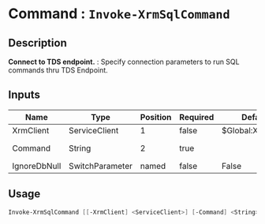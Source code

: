 ﻿# Command : `Invoke-XrmSqlCommand` 

## Description

**Connect to TDS endpoint.** : Specify connection parameters to run SQL commands thru TDS Endpoint.

## Inputs

Name|Type|Position|Required|Default|Description
----|----|--------|--------|-------|-----------
XrmClient|ServiceClient|1|false|$Global:XrmClient|
Command|String|2|true||SQL Statement
IgnoreDbNull|SwitchParameter|named|false|False|


## Usage

```Powershell 
Invoke-XrmSqlCommand [[-XrmClient] <ServiceClient>] [-Command] <String> [-IgnoreDbNull] [<CommonParameters>]
``` 


